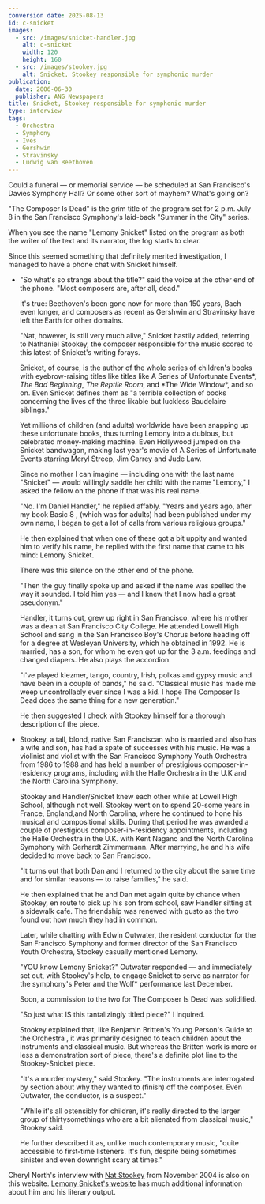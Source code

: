 ```yaml
---
conversion date: 2025-08-13
id: c-snicket
images:
  - src: /images/snicket-handler.jpg
    alt: c-snicket
    width: 120
    height: 160
  - src: /images/stookey.jpg
    alt: Snicket, Stookey responsible for symphonic murder
publication:
  date: 2006-06-30
  publisher: ANG Newspapers
title: Snicket, Stookey responsible for symphonic murder
type: interview
tags:
  - Orchestra
  - Symphony
  - Ives
  - Gershwin
  - Stravinsky
  - Ludwig van Beethoven
---
```

Could a funeral — or memorial service — be scheduled at San Francisco's Davies Symphony Hall? Or some other sort of mayhem? What's going on?

"The Composer Is Dead" is the grim title of the program set for 2 p.m. July 8 in the San Francisco Symphony's laid-back "Summer in the City" series.

When you see the name "Lemony Snicket" listed on the program as both the writer of the text and its narrator, the fog starts to clear.

Since this seemed something that definitely merited investigation, I managed to have a phone chat with Snicket himself.

- "So what's so strange about the title?" said the voice at the other end of the phone. "Most composers are, after all, dead."

  It's true: Beethoven's been gone now for more than 150 years, Bach even longer, and composers as recent as Gershwin and Stravinsky have left the Earth for other domains.

  "Nat, however, is still very much alive," Snicket hastily added, referring to Nathaniel Stookey, the composer responsible for the music scored to this latest of Snicket's writing forays.

  Snicket, of course, is the author of the whole series of children's books with eyebrow-raising titles like titles like A Series of Unfortunate Events*, *The Bad Beginning*, *The Reptile Room*, and *The Wide Window\*, and so on. Even Snicket defines them as "a terrible collection of books concerning the lives of the three likable but luckless Baudelaire siblings."

  Yet millions of children (and adults) worldwide have been snapping up these unfortunate books, thus turning Lemony into a dubious, but celebrated money-making machine. Even Hollywood jumped on the Snicket bandwagon, making last year's movie of A Series of Unfortunate Events starring Meryl Streep, Jim Carrey and Jude Law.

  Since no mother I can imagine — including one with the last name "Snicket" — would willingly saddle her child with the name "Lemony," I asked the fellow on the phone if that was his real name.

  "No. I'm Daniel Handler," he replied affably. "Years and years ago, after my book Basic 8 , (which was for adults) had been published under my own name, I began to get a lot of calls from various religious groups."

  He then explained that when one of these got a bit uppity and wanted him to verify his name, he replied with the first name that came to his mind: Lemony Snicket.

  There was this silence on the other end of the phone.

  "Then the guy finally spoke up and asked if the name was spelled the way it sounded. I told him yes — and I knew that I now had a great pseudonym."

  Handler, it turns out, grew up right in San Francisco, where his mother was a dean at San Francisco City College. He attended Lowell High School and sang in the San Francisco Boy's Chorus before heading off for a degree at Wesleyan University, which he obtained in 1992. He is married, has a son, for whom he even got up for the 3 a.m. feedings and changed diapers. He also plays the accordion.

  "I've played klezmer, tango, country, Irish, polkas and gypsy music and have been in a couple of bands," he said. "Classical music has made me weep uncontrollably ever since I was a kid. I hope The Composer Is Dead does the same thing for a new generation."

  He then suggested I check with Stookey himself for a thorough description of the piece.

- Stookey, a tall, blond, native San Franciscan who is married and also has a wife and son, has had a spate of successes with his music. He was a violinist and violist with the San Francisco Symphony Youth Orchestra from 1986 to 1988 and has held a number of prestigious composer-in-residency programs, including with the Halle Orchestra in the U.K and the North Carolina Symphony.

  Stookey and Handler/Snicket knew each other while at Lowell High School, although not well. Stookey went on to spend 20-some years in France, England,and North Carolina, where he continued to hone his musical and compositional skills. During that period he was awarded a couple of prestigious composer-in-residency appointments, including the Halle Orchestra in the U.K. with Kent Nagano and the North Carolina Symphony with Gerhardt Zimmermann. After marrying, he and his wife decided to move back to San Francisco.

  "It turns out that both Dan and I returned to the city about the same time and for similar reasons — to raise families," he said.

  He then explained that he and Dan met again quite by chance when Stookey, en route to pick up his son from school, saw Handler sitting at a sidewalk cafe. The friendship was renewed with gusto as the two found out how much they had in common.

  Later, while chatting with Edwin Outwater, the resident conductor for the San Francisco Symphony and former director of the San Francisco Youth Orchestra, Stookey casually mentioned Lemony.

  "YOU know Lemony Snicket?" Outwater responded — and immediately set out, with Stookey's help, to engage Snicket to serve as narrator for the symphony's Peter and the Wolf\* performance last December.

  Soon, a commission to the two for The Composer Is Dead was solidified.

  "So just what IS this tantalizingly titled piece?" I inquired.

  Stookey explained that, like Benjamin Britten's Young Person's Guide to the Orchestra , it was primarily designed to teach children about the instruments and classical music. But whereas the Britten work is more or less a demonstration sort of piece, there's a definite plot line to the Stookey-Snicket piece.

  "It's a murder mystery," said Stookey. "The instruments are interrogated by section about why they wanted to (finish) off the composer. Even Outwater, the conductor, is a suspect."

  "While it's all ostensibly for children, it's really directed to the larger group of thirtysomethings who are a bit alienated from classical music," Stookey said.

  He further described it as, unlike much contemporary music, "quite accessible to first-time listeners. It's fun, despite being sometimes sinister and even downright scary at times."

Cheryl North's interview with [Nat Stookey](/articles/c-stookey) from November 2004 is also on this website. [Lemony Snicket's website](http://www.lemonysnicket.com/author.cfm) has much additional information about him and his literary output.
